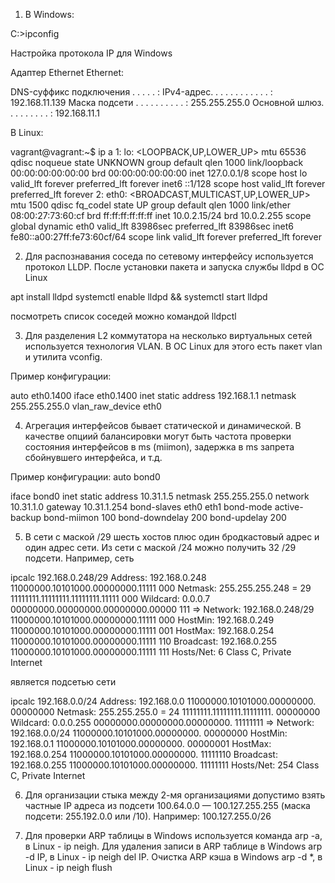 1. В Windows:

C:\>ipconfig

Настройка протокола IP для Windows

Адаптер Ethernet Ethernet:

   DNS-суффикс подключения . . . . . :
   IPv4-адрес. . . . . . . . . . . . : 192.168.11.139
   Маска подсети . . . . . . . . . . : 255.255.255.0
   Основной шлюз. . . . . . . . . : 192.168.11.1

В Linux:

vagrant@vagrant:~$ ip a
1: lo: <LOOPBACK,UP,LOWER_UP> mtu 65536 qdisc noqueue state UNKNOWN group default qlen 1000
    link/loopback 00:00:00:00:00:00 brd 00:00:00:00:00:00
    inet 127.0.0.1/8 scope host lo
       valid_lft forever preferred_lft forever
    inet6 ::1/128 scope host
       valid_lft forever preferred_lft forever
2: eth0: <BROADCAST,MULTICAST,UP,LOWER_UP> mtu 1500 qdisc fq_codel state UP group default qlen 1000
    link/ether 08:00:27:73:60:cf brd ff:ff:ff:ff:ff:ff
    inet 10.0.2.15/24 brd 10.0.2.255 scope global dynamic eth0
       valid_lft 83986sec preferred_lft 83986sec
    inet6 fe80::a00:27ff:fe73:60cf/64 scope link
       valid_lft forever preferred_lft forever

2. Для распознавания соседа по сетевому интерфейсу используется протокол LLDP.
После установки пакета и запуска службы lldpd в ОС Linux

apt install lldpd
systemctl enable lldpd && systemctl start lldpd

посмотреть список соседей можно командой lldpctl

3. Для разделения L2 коммутатора на несколько виртуальных сетей используется технология VLAN.
В ОС Linux для этого есть пакет vlan и утилита vconfig.

Пример конфигурации:

auto eth0.1400
iface eth0.1400 inet static
        address 192.168.1.1
        netmask 255.255.255.0
        vlan_raw_device eth0

4. Агрегация интерфейсов бывает статической и динамической. В качестве опциий балансировки могут быть частота проверки состояния интерфейсов в ms (miimon), задержка в ms запрета сбойнувшего интерфейса, и т.д. 

Пример конфигурации:
auto bond0

iface bond0 inet static
    address 10.31.1.5
    netmask 255.255.255.0
    network 10.31.1.0
    gateway 10.31.1.254
    bond-slaves eth0 eth1
    bond-mode active-backup
    bond-miimon 100
    bond-downdelay 200
    bond-updelay 200

5. В сети с маской /29 шесть хостов плюс один бродкастовый адрес и один адрес сети. Из сети с маской /24 можно получить 32 /29 подсети.
Например, сеть

ipcalc 192.168.0.248/29
Address:   192.168.0.248        11000000.10101000.00000000.11111 000
Netmask:   255.255.255.248 = 29 11111111.11111111.11111111.11111 000
Wildcard:  0.0.0.7              00000000.00000000.00000000.00000 111
=>
Network:   192.168.0.248/29     11000000.10101000.00000000.11111 000
HostMin:   192.168.0.249        11000000.10101000.00000000.11111 001
HostMax:   192.168.0.254        11000000.10101000.00000000.11111 110
Broadcast: 192.168.0.255        11000000.10101000.00000000.11111 111
Hosts/Net: 6                     Class C, Private Internet

является подсетью сети

ipcalc 192.168.0.0/24
Address:   192.168.0.0          11000000.10101000.00000000. 00000000
Netmask:   255.255.255.0 = 24   11111111.11111111.11111111. 00000000
Wildcard:  0.0.0.255            00000000.00000000.00000000. 11111111
=>
Network:   192.168.0.0/24       11000000.10101000.00000000. 00000000
HostMin:   192.168.0.1          11000000.10101000.00000000. 00000001
HostMax:   192.168.0.254        11000000.10101000.00000000. 11111110
Broadcast: 192.168.0.255        11000000.10101000.00000000. 11111111
Hosts/Net: 254                   Class C, Private Internet

6. Для организации стыка между 2-мя организациями допустимо взять частные IP адреса из подсети 100.64.0.0 — 100.127.255.255 (маска подсети: 255.192.0.0 или /10).
Например: 100.127.255.0/26

7. Для проверки ARP таблицы в Windows используется команда arp -a,  в Linux - ip neigh.
Для удаления записи в ARP таблице в Windows arp -d IP,  в Linux - ip neigh del IP.
Очистка ARP кэша в Windows arp -d *,  в Linux - ip neigh flush